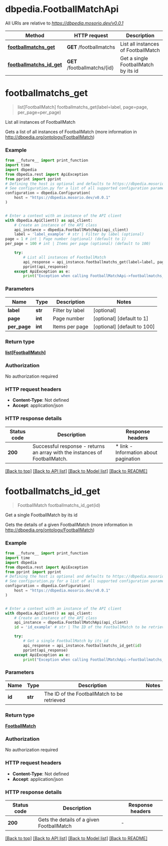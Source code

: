 # dbpedia.FootballMatchApi

All URIs are relative to *https://dbpedia.mosorio.dev/v0.0.1*

Method | HTTP request | Description
------------- | ------------- | -------------
[**footballmatchs_get**](FootballMatchApi.md#footballmatchs_get) | **GET** /footballmatchs | List all instances of FootballMatch
[**footballmatchs_id_get**](FootballMatchApi.md#footballmatchs_id_get) | **GET** /footballmatchs/{id} | Get a single FootballMatch by its id


# **footballmatchs_get**
> list[FootballMatch] footballmatchs_get(label=label, page=page, per_page=per_page)

List all instances of FootballMatch

Gets a list of all instances of FootballMatch (more information in http://dbpedia.org/ontology/FootballMatch)

### Example

```python
from __future__ import print_function
import time
import dbpedia
from dbpedia.rest import ApiException
from pprint import pprint
# Defining the host is optional and defaults to https://dbpedia.mosorio.dev/v0.0.1
# See configuration.py for a list of all supported configuration parameters.
configuration = dbpedia.Configuration(
    host = "https://dbpedia.mosorio.dev/v0.0.1"
)


# Enter a context with an instance of the API client
with dbpedia.ApiClient() as api_client:
    # Create an instance of the API class
    api_instance = dbpedia.FootballMatchApi(api_client)
    label = 'label_example' # str | Filter by label (optional)
page = 1 # int | Page number (optional) (default to 1)
per_page = 100 # int | Items per page (optional) (default to 100)

    try:
        # List all instances of FootballMatch
        api_response = api_instance.footballmatchs_get(label=label, page=page, per_page=per_page)
        pprint(api_response)
    except ApiException as e:
        print("Exception when calling FootballMatchApi->footballmatchs_get: %s\n" % e)
```

### Parameters

Name | Type | Description  | Notes
------------- | ------------- | ------------- | -------------
 **label** | **str**| Filter by label | [optional] 
 **page** | **int**| Page number | [optional] [default to 1]
 **per_page** | **int**| Items per page | [optional] [default to 100]

### Return type

[**list[FootballMatch]**](FootballMatch.md)

### Authorization

No authorization required

### HTTP request headers

 - **Content-Type**: Not defined
 - **Accept**: application/json

### HTTP response details
| Status code | Description | Response headers |
|-------------|-------------|------------------|
**200** | Successful response - returns an array with the instances of FootballMatch. |  * link - Information about pagination <br>  |

[[Back to top]](#) [[Back to API list]](../README.md#documentation-for-api-endpoints) [[Back to Model list]](../README.md#documentation-for-models) [[Back to README]](../README.md)

# **footballmatchs_id_get**
> FootballMatch footballmatchs_id_get(id)

Get a single FootballMatch by its id

Gets the details of a given FootballMatch (more information in http://dbpedia.org/ontology/FootballMatch)

### Example

```python
from __future__ import print_function
import time
import dbpedia
from dbpedia.rest import ApiException
from pprint import pprint
# Defining the host is optional and defaults to https://dbpedia.mosorio.dev/v0.0.1
# See configuration.py for a list of all supported configuration parameters.
configuration = dbpedia.Configuration(
    host = "https://dbpedia.mosorio.dev/v0.0.1"
)


# Enter a context with an instance of the API client
with dbpedia.ApiClient() as api_client:
    # Create an instance of the API class
    api_instance = dbpedia.FootballMatchApi(api_client)
    id = 'id_example' # str | The ID of the FootballMatch to be retrieved

    try:
        # Get a single FootballMatch by its id
        api_response = api_instance.footballmatchs_id_get(id)
        pprint(api_response)
    except ApiException as e:
        print("Exception when calling FootballMatchApi->footballmatchs_id_get: %s\n" % e)
```

### Parameters

Name | Type | Description  | Notes
------------- | ------------- | ------------- | -------------
 **id** | **str**| The ID of the FootballMatch to be retrieved | 

### Return type

[**FootballMatch**](FootballMatch.md)

### Authorization

No authorization required

### HTTP request headers

 - **Content-Type**: Not defined
 - **Accept**: application/json

### HTTP response details
| Status code | Description | Response headers |
|-------------|-------------|------------------|
**200** | Gets the details of a given FootballMatch |  -  |

[[Back to top]](#) [[Back to API list]](../README.md#documentation-for-api-endpoints) [[Back to Model list]](../README.md#documentation-for-models) [[Back to README]](../README.md)

